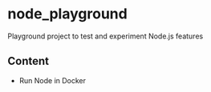 # node_playground

Playground project to test and experiment Node.js features

## Content

- Run Node in Docker
